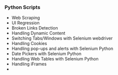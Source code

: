 ### Python Scripts

- Web Scraping
- UI Regression
- Broken Links Detection
- Handling Dynamic Content
- Switching Tabs/Windows with Selenium webdriver
- Handling Cookies
- Handling pop-ups and alerts with Selenium Python
- Date Pickers with Selenium Python
- Handling Web Tables with Selenium Python
- Handling iFrames
- 